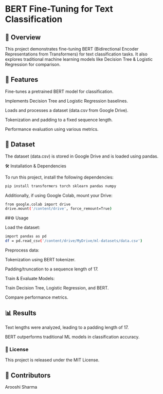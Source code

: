 # BERT Fine-Tuning for Text Classification
## 📌 Overview

This project demonstrates fine-tuning BERT (Bidirectional Encoder Representations from Transformers) for text classification tasks. It also explores traditional machine learning models like Decision Tree & Logistic Regression for comparison.

## 🚀 Features

Fine-tunes a pretrained BERT model for classification.

Implements Decision Tree and Logistic Regression baselines.

Loads and processes a dataset (data.csv from Google Drive).

Tokenization and padding to a fixed sequence length.

Performance evaluation using various metrics.

## 📂 Dataset

The dataset (data.csv) is stored in Google Drive and is loaded using pandas.

🛠 Installation & Dependencies

To run this project, install the following dependencies:
```bash
pip install transformers torch sklearn pandas numpy
```
Additionally, if using Google Colab, mount your Drive:
```bash
from google.colab import drive
drive.mount('/content/drive', force_remount=True)
```
##⚙️ Usage

Load the dataset:
```bash
import pandas as pd
df = pd.read_csv('/content/drive/MyDrive/ml-datasets/data.csv')
```
Preprocess data:

Tokenization using BERT tokenizer.

Padding/truncation to a sequence length of 17.

Train & Evaluate Models:

Train Decision Tree, Logistic Regression, and BERT.

Compare performance metrics.

## 📊 Results

Text lengths were analyzed, leading to a padding length of 17.

BERT outperforms traditional ML models in classification accuracy.

### 📜 License

This project is released under the MIT License.

## 👥 Contributors

Arooshi Sharma

